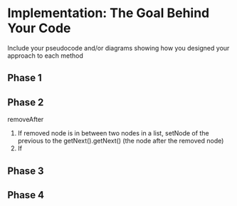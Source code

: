 # Implementation: The Goal Behind Your Code

Include your pseudocode and/or diagrams showing how you designed your approach to each method


## Phase 1

## Phase 2

removeAfter
1. If removed node is in between two nodes in a list, setNode of the previous to the getNext().getNext() (the node after the removed node)
2. If 
## Phase 3

## Phase 4

